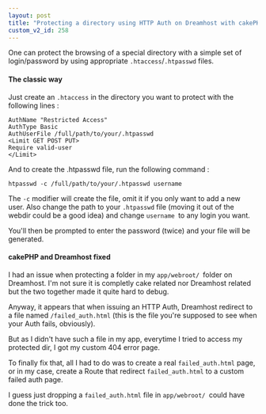 ```yaml
---
layout: post
title: "Protecting a directory using HTTP Auth on Dreamhost with cakePHP"
custom_v2_id: 258
---
```


One can protect the browsing of a special directory with a simple set of
login/password by using appropriate `.htaccess`/`.htpasswd` files.

#### The classic way

Just create an `.htaccess` in the directory you want to protect with the
following lines :

    
    AuthName "Restricted Access"  
    AuthType Basic  
    AuthUserFile /full/path/to/your/.htpasswd  
    <Limit GET POST PUT>  
    Require valid-user  
    </Limit>

And to create the .htpasswd file, run the following command :

    
    htpasswd -c /full/path/to/your/.htpasswd username

The `-c` modifier will create the file, omit it if you only want to add a new
user. Also change the path to your `.htpasswd` file (moving it out of the
webdir could be a good idea) and change `username `to any login you want.

You'll then be prompted to enter the password (twice) and your file will be
generated.

#### cakePHP and Dreamhost fixed

I had an issue when protecting a folder in my `app/webroot/ `folder on
Dreamhost. I'm not sure it is completly cake related nor Dreamhost related but
the two together made it quite hard to debug.

Anyway, it appears that when issuing an HTTP Auth, Dreamhost redirect to a
file named `/failed_auth.html` (this is the file you're supposed to see when
your Auth fails, obviously).

But as I didn't have such a file in my app, everytime I tried to access my
protected dir, I got my custom 404 error page.

To finally fix that, all I had to do was to create a real `failed_auth.html`
page, or in my case, create a Route that redirect `failed_auth.html` to a
custom failed auth page.

I guess just dropping a `failed_auth.html` file in `app/webroot/ `could have
done the trick too.

